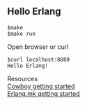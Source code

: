 ## Hello Erlang

    $make
    $make run


Open browser or curl

    $curl localhost:8080
    Hello Erlang!


Resources  
[Cowboy getting started](http://ninenines.eu/docs/en/cowboy/HEAD/guide/getting_started)  
[Erlang.mk getting started](http://erlang.mk/guide/getting_started.html)
